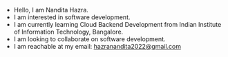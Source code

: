 -  Hello, I am Nandita Hazra.
-  I am interested in software development.
-  I am currently learning Cloud Backend Development from Indian Institute of Information Technology, Bangalore.
-  I am looking to collaborate on software development.
-  I am reachable at my email: hazranandita2022@gmail.com
